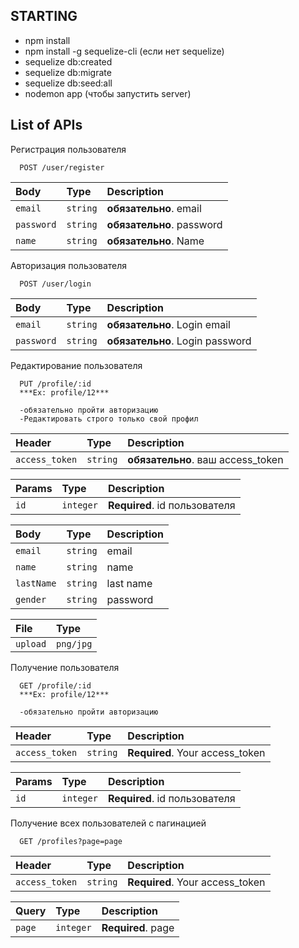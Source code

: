 ## STARTING
- npm install
- npm install -g sequelize-cli (если нет sequelize)
- sequelize db:created
- sequelize db:migrate
- sequelize db:seed:all
- nodemon app (чтобы запустить server)

## List of APIs
Регистрация пользователя
```http
  POST /user/register
```

| Body       | Type     | Description               |
| :--------- | :------- | :------------------------ |
| `email`    | `string` | **обязательно**. email  |
| `password` | `string` | **обязательно**. password |
| `name` | `string` | **обязательно**. Name |

Авторизация пользователя
```http
  POST /user/login
```

| Body       | Type     | Description               |
| :--------- | :------- | :------------------------ |
| `email` | `string` | **обязательно**. Login email |
| `password` | `string` | **обязательно**. Login password |

Редактирование пользователя 
```http
  PUT /profile/:id 
  ***Ex: profile/12***

  -обязательно пройти авторизацию
  -Редактировать строго только свой профил
```

| Header         | Type     | Description                     |
| :------------- | :------- | :------------------------------ |
| `access_token` | `string` | **обязательно**. ваш access_token |

| Params  | Type     | Description                  |
| :----- | :------- | :--------------------------- |
| `id` | `integer` | **Required**. id пользователя |

| Body       | Type     | Description               |
| :--------- | :------- | :------------------------ |
| `email` | `string` | email |
| `name` | `string` | name |
| `lastName` | `string` | last name |
| `gender` | `string` | password |

| File       | Type     
| :--------- | :------- 
| `upload` | `png/jpg` 

Получение пользователя
```http
  GET /profile/:id 
  ***Ex: profile/12***

  -обязательно пройти авторизацию
```

| Header         | Type     | Description                     |
| :------------- | :------- | :------------------------------ |
| `access_token` | `string` | **Required**. Your access_token |

| Params  | Type     | Description                  |
| :----- | :------- | :--------------------------- |
| `id` | `integer` | **Required**. id пользователя |


Получение всех пользователей с пагинацией
```http
  GET /profiles?page=page
```

| Header         | Type     | Description                     |
| :------------- | :------- | :------------------------------ |
| `access_token` | `string` | **Required**. Your access_token |

| Query  | Type     | Description                  |
| :----- | :------- | :--------------------------- |
| `page` | `integer` | **Required**. page |


